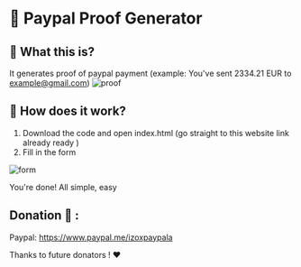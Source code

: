 # 📃 Paypal Proof Generator

## 🤔 What this is?
It generates proof of paypal payment (example: You've sent 2334.21 EUR to example@gmail.com)
![proof](https://media.discordapp.net/attachments/657294370705244181/659130569266954270/Paypal_Proofs_Generator_-_Google_Chrome_12_24_2019_9_29_13_PM.png?width=400&height=225)
## 📙 How does it work?
1. Download the code and open index.html (go straight to this website link already ready )
2. Fill in the form

![form](https://media.discordapp.net/attachments/657294370705244181/659131423051087904/Paypal_Proofs_Generator_-_Google_Chrome_12_24_2019_9_32_46_PM.png?width=400&height=225)

You're done! All simple, easy

## Donation 🤩 :

Paypal: https://www.paypal.me/izoxpaypala

Thanks to future donators ! ❤️
